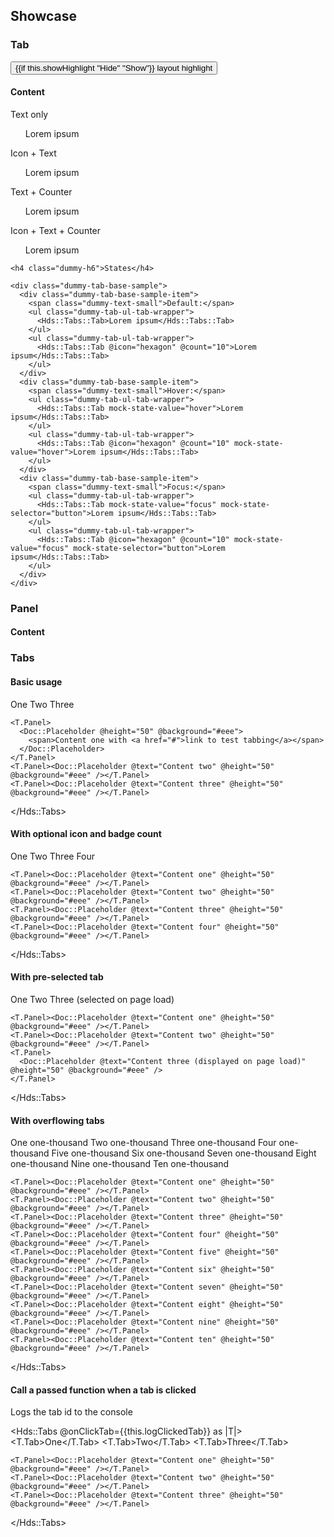 ## Showcase

<section data-test-percy data-section="showcase">
  <h3 class="dummy-h4">Tab</h3>
  <button id="dummy-toggle-highlight" type="button" {{on "click" this.toggleHighlight}}>
    {{if this.showHighlight "Hide" "Show"}} layout highlight
  </button>

  <div class="{{if this.showHighlight 'dummy-tabs-layout-highlight'}}">
    <h4 class="dummy-h6">Content</h4>
    <div class="dummy-tab-base-sample">
      <div>
        <span class="dummy-text-small">Text only</span>
        <ul class="dummy-tab-ul-tab-wrapper">
          <Hds::Tabs::Tab>Lorem ipsum</Hds::Tabs::Tab>
        </ul>
      </div>
      <div>
        <span class="dummy-text-small">Icon + Text</span>
        <ul class="dummy-tab-ul-tab-wrapper">
          <Hds::Tabs::Tab @icon="hexagon">Lorem ipsum</Hds::Tabs::Tab>
        </ul>
      </div>
      <div>
        <span class="dummy-text-small">Text + Counter</span>
        <ul class="dummy-tab-ul-tab-wrapper">
          <Hds::Tabs::Tab @count="10">Lorem ipsum</Hds::Tabs::Tab>
        </ul>
      </div>
      <div>
        <span class="dummy-text-small">Icon + Text + Counter</span>
        <ul class="dummy-tab-ul-tab-wrapper">
          <Hds::Tabs::Tab @icon="hexagon" @count="10">Lorem ipsum</Hds::Tabs::Tab>
        </ul>
      </div>
    </div>

    <h4 class="dummy-h6">States</h4>

    <div class="dummy-tab-base-sample">
      <div class="dummy-tab-base-sample-item">
        <span class="dummy-text-small">Default:</span>
        <ul class="dummy-tab-ul-tab-wrapper">
          <Hds::Tabs::Tab>Lorem ipsum</Hds::Tabs::Tab>
        </ul>
        <ul class="dummy-tab-ul-tab-wrapper">
          <Hds::Tabs::Tab @icon="hexagon" @count="10">Lorem ipsum</Hds::Tabs::Tab>
        </ul>
      </div>
      <div class="dummy-tab-base-sample-item">
        <span class="dummy-text-small">Hover:</span>
        <ul class="dummy-tab-ul-tab-wrapper">
          <Hds::Tabs::Tab mock-state-value="hover">Lorem ipsum</Hds::Tabs::Tab>
        </ul>
        <ul class="dummy-tab-ul-tab-wrapper">
          <Hds::Tabs::Tab @icon="hexagon" @count="10" mock-state-value="hover">Lorem ipsum</Hds::Tabs::Tab>
        </ul>
      </div>
      <div class="dummy-tab-base-sample-item">
        <span class="dummy-text-small">Focus:</span>
        <ul class="dummy-tab-ul-tab-wrapper">
          <Hds::Tabs::Tab mock-state-value="focus" mock-state-selector="button">Lorem ipsum</Hds::Tabs::Tab>
        </ul>
        <ul class="dummy-tab-ul-tab-wrapper">
          <Hds::Tabs::Tab @icon="hexagon" @count="10" mock-state-value="focus" mock-state-selector="button">Lorem ipsum</Hds::Tabs::Tab>
        </ul>
      </div>
    </div>
  </div>

  <h3 class="dummy-h4">Panel</h3>
  <h4 class="dummy-h6">Content</h4>
  <Hds::Tabs::Panel>
    <Doc::Placeholder @text="Panel with generic content" @height="50" @background="#eee" />
  </Hds::Tabs::Panel>

  <h3 class="dummy-h4">Tabs</h3>
  <h4 class="dummy-h6">Basic usage</h4>
  <Hds::Tabs as |T|>
    <T.Tab>One</T.Tab>
    <T.Tab>Two</T.Tab>
    <T.Tab>Three</T.Tab>

    <T.Panel>
      <Doc::Placeholder @height="50" @background="#eee">
        <span>Content one with <a href="#">link to test tabbing</a></span>
      </Doc::Placeholder>
    </T.Panel>
    <T.Panel><Doc::Placeholder @text="Content two" @height="50" @background="#eee" /></T.Panel>
    <T.Panel><Doc::Placeholder @text="Content three" @height="50" @background="#eee" /></T.Panel>
  </Hds::Tabs>

  <h4 class="dummy-h6">With optional icon and badge count</h4>
  <Hds::Tabs as |T|>
    <T.Tab @count="5">One</T.Tab>
    <T.Tab @icon="info">Two</T.Tab>
    <T.Tab>Three</T.Tab>
    <T.Tab @icon="alert-triangle" @count="5">Four</T.Tab>

    <T.Panel><Doc::Placeholder @text="Content one" @height="50" @background="#eee" /></T.Panel>
    <T.Panel><Doc::Placeholder @text="Content two" @height="50" @background="#eee" /></T.Panel>
    <T.Panel><Doc::Placeholder @text="Content three" @height="50" @background="#eee" /></T.Panel>
    <T.Panel><Doc::Placeholder @text="Content four" @height="50" @background="#eee" /></T.Panel>
  </Hds::Tabs>

  <h4 class="dummy-h6">With pre-selected tab</h4>
  <Hds::Tabs as |T|>
    <T.Tab>One</T.Tab>
    <T.Tab>Two</T.Tab>
    <T.Tab @isSelected={{true}}>Three (selected on page load)</T.Tab>

    <T.Panel><Doc::Placeholder @text="Content one" @height="50" @background="#eee" /></T.Panel>
    <T.Panel><Doc::Placeholder @text="Content two" @height="50" @background="#eee" /></T.Panel>
    <T.Panel>
      <Doc::Placeholder @text="Content three (displayed on page load)" @height="50" @background="#eee" />
    </T.Panel>
  </Hds::Tabs>

  <h4 class="dummy-h6">With overflowing tabs</h4>
  <Hds::Tabs as |T|>
    <T.Tab>One one-thousand</T.Tab>
    <T.Tab>Two one-thousand</T.Tab>
    <T.Tab>Three one-thousand</T.Tab>
    <T.Tab>Four one-thousand</T.Tab>
    <T.Tab>Five one-thousand</T.Tab>
    <T.Tab>Six one-thousand</T.Tab>
    <T.Tab>Seven one-thousand</T.Tab>
    <T.Tab>Eight one-thousand</T.Tab>
    <T.Tab>Nine one-thousand</T.Tab>
    <T.Tab>Ten one-thousand</T.Tab>

    <T.Panel><Doc::Placeholder @text="Content one" @height="50" @background="#eee" /></T.Panel>
    <T.Panel><Doc::Placeholder @text="Content two" @height="50" @background="#eee" /></T.Panel>
    <T.Panel><Doc::Placeholder @text="Content three" @height="50" @background="#eee" /></T.Panel>
    <T.Panel><Doc::Placeholder @text="Content four" @height="50" @background="#eee" /></T.Panel>
    <T.Panel><Doc::Placeholder @text="Content five" @height="50" @background="#eee" /></T.Panel>
    <T.Panel><Doc::Placeholder @text="Content six" @height="50" @background="#eee" /></T.Panel>
    <T.Panel><Doc::Placeholder @text="Content seven" @height="50" @background="#eee" /></T.Panel>
    <T.Panel><Doc::Placeholder @text="Content eight" @height="50" @background="#eee" /></T.Panel>
    <T.Panel><Doc::Placeholder @text="Content nine" @height="50" @background="#eee" /></T.Panel>
    <T.Panel><Doc::Placeholder @text="Content ten" @height="50" @background="#eee" /></T.Panel>
  </Hds::Tabs>

  <h4 class="dummy-h6">Call a passed function when a tab is clicked</h4>
  <p class="dummy-paragraph">Logs the tab id to the console</p>

  <Hds::Tabs @onClickTab={{this.logClickedTab}} as |T|>
    <T.Tab>One</T.Tab>
    <T.Tab>Two</T.Tab>
    <T.Tab>Three</T.Tab>

    <T.Panel><Doc::Placeholder @text="Content one" @height="50" @background="#eee" /></T.Panel>
    <T.Panel><Doc::Placeholder @text="Content two" @height="50" @background="#eee" /></T.Panel>
    <T.Panel><Doc::Placeholder @text="Content three" @height="50" @background="#eee" /></T.Panel>
  </Hds::Tabs>
</section>